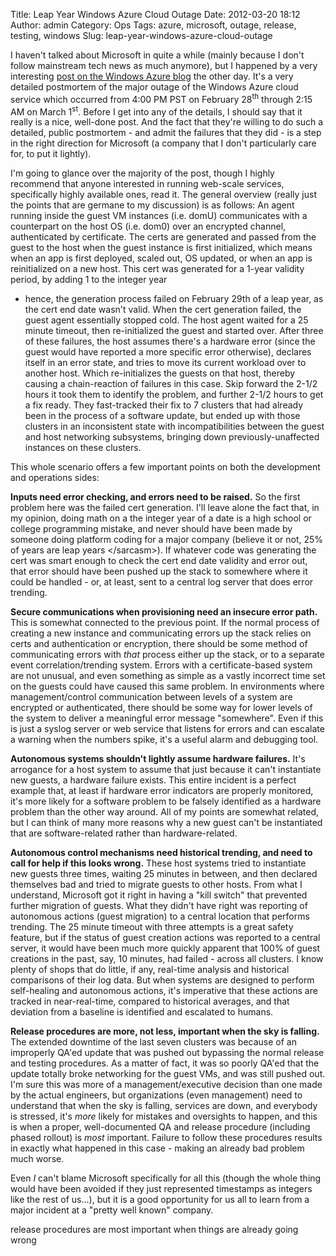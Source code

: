Title: Leap Year Windows Azure Cloud Outage
Date: 2012-03-20 18:12
Author: admin
Category: Ops
Tags: azure, microsoft, outage, release, testing, windows
Slug: leap-year-windows-azure-cloud-outage

I haven't talked about Microsoft in quite a while (mainly because I
don't follow mainstream tech news as much anymore), but I happened by a
very interesting [post on the Windows Azure
blog](http://blogs.msdn.com/b/windowsazure/archive/2012/03/09/summary-of-windows-azure-service-disruption-on-feb-29th-2012.aspx)
the other day. It's a very detailed postmortem of the major outage of
the Windows Azure cloud service which occurred from 4:00 PM PST on
February 28<sup>th</sup> through 2:15 AM on March 1<sup>st</sup>. Before I get into any of
the details, I should say that it really is a nice, well-done post. And
the fact that they're willing to do such a detailed, public postmortem -
and admit the failures that they did - is a step in the right direction
for Microsoft (a company that I don't particularly care for, to put it
lightly).

I'm going to glance over the majority of the post, though I highly
recommend that anyone interested in running web-scale services,
specifically highly available ones, read it. The general overview
(really just the points that are germane to my discussion) is as
follows: An agent running inside the guest VM instances (i.e. domU)
communicates with a counterpart on the host OS (i.e. dom0) over an
encrypted channel, authenticated by certificate. The certs are generated
and passed from the guest to the host when the guest instance is first
initialized, which means when an app is first deployed, scaled out, OS
updated, or when an app is reinitialized on a new host. This cert was
generated for a 1-year validity period, by adding 1 to the integer year
- hence, the generation process failed on February 29th of a leap year,
as the cert end date wasn't valid. When the cert generation failed, the
guest agent essentially stopped cold. The host agent waited for a 25
minute timeout, then re-initialized the guest and started over. After
three of these failures, the host assumes there's a hardware error
(since the guest would have reported a more specific error otherwise),
declares itself in an error state, and tries to move its current
workload over to another host. Which re-initializes the guests on that
host, thereby causing a chain-reaction of failures in this case. Skip
forward the 2-1/2 hours it took them to identify the problem, and
further 2-1/2 hours to get a fix ready. They fast-tracked their fix to 7
clusters that had already been in the process of a software update, but
ended up with those clusters in an inconsistent state with
incompatibilities between the guest and host networking subsystems,
bringing down previously-unaffected instances on these clusters.

This whole scenario offers a few important points on both the
development and operations sides:

**Inputs need error checking, and errors need to be raised.** So the
first problem here was the failed cert generation. I'll leave alone the
fact that, in my opinion, doing math on a the integer year of a date is
a high school or college programming mistake, and never should have been
made by someone doing platform coding for a major company (believe it or
not, 25% of years are leap years </sarcasm\>). If whatever code was
generating the cert was smart enough to check the cert end date validity
and error out, that error should have been pushed up the stack to
somewhere where it could be handled - or, at least, sent to a central
log server that does error trending.

**Secure communications when provisioning need an insecure error path.**
This is somewhat connected to the previous point. If the normal process
of creating a new instance and communicating errors up the stack relies
on certs and authentication or encryption, there should be some method
of communicating errors with *that* process either up the stack, or to a
separate event correlation/trending system. Errors with a
certificate-based system are not unusual, and even something as simple
as a vastly incorrect time set on the guests could have caused this same
problem. In environments where management/control communication between
levels of a system are encrypted or authenticated, there should be some
way for lower levels of the system to deliver a meaningful error message
"somewhere". Even if this is just a syslog server or web service that
listens for errors and can escalate a warning when the numbers spike,
it's a useful alarm and debugging tool.

**Autonomous systems shouldn't lightly assume hardware failures.** It's
arrogance for a host system to assume that just because it can't
instantiate new guests, a hardware failure exists. This entire incident
is a perfect example that, at least if hardware error indicators are
properly monitored, it's more likely for a software problem to be
falsely identified as a hardware problem than the other way around. All
of my points are somewhat related, but I can think of many more reasons
why a new guest can't be instantiated that are software-related rather
than hardware-related.

**Autonomous control mechanisms need historical trending, and need to
call for help if this looks wrong.** These host systems tried to
instantiate new guests three times, waiting 25 minutes in between, and
then declared themselves bad and tried to migrate guests to other hosts.
From what I understand, Microsoft got it right in having a "kill switch"
that prevented further migration of guests. What they didn't have right
was reporting of autonomous actions (guest migration) to a central
location that performs trending. The 25 minute timeout with three
attempts is a great safety feature, but if the status of guest creation
actions was reported to a central server, it would have been much more
quickly apparent that 100% of guest creations in the past, say, 10
minutes, had failed - across all clusters. I know plenty of shops that
do little, if any, real-time analysis and historical comparisons of
their log data. But when systems are designed to perform self-healing
and autonomous actions, it's imperative that these actions are tracked
in near-real-time, compared to historical averages, and that deviation
from a baseline is identified and escalated to humans.

**Release procedures are more, not less, important when the sky is
falling.** The extended downtime of the last seven clusters was because
of an improperly QA'ed update that was pushed out bypassing the normal
release and testing procedures. As a matter of fact, it was so poorly
QA'ed that the update totally broke networking for the guest VMs, and
was still pushed out. I'm sure this was more of a management/executive
decision than one made by the actual engineers, but organizations (even
management) need to understand that when the sky is falling, services
are down, and everybody is stressed, it's *more* likely for mistakes and
oversights to happen, and this is when a proper, well-documented QA and
release procedure (including phased rollout) is *most* important.
Failure to follow these procedures results in exactly what happened in
this case - making an already bad problem much worse.

Even *I* can't blame Microsoft specifically for all this (though the
whole thing would have been avoided if they just represented timestamps
as integers like the rest of us...), but it is a good opportunity for us
all to learn from a major incident at a "pretty well known" company.

release procedures are most important when things are already going
wrong
